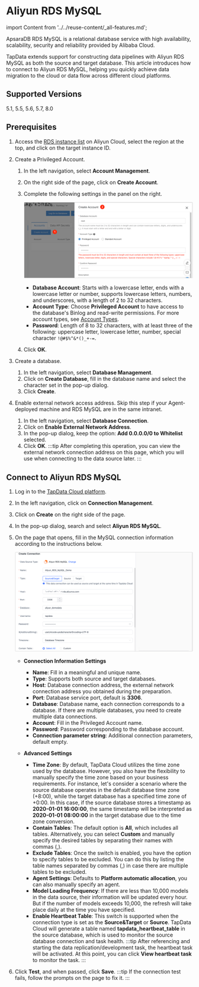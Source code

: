 # Aliyun RDS MySQL

import Content from '../../reuse-content/_all-features.md';

<Content />

ApsaraDB RDS MySQL is a relational database service with high availability, scalability, security and reliability provided by Alibaba Cloud. 

TapData extends support for constructing data pipelines with Aliyun RDS MySQL as both the source and target database. This article introduces how to connect to Aliyun RDS MySQL, helping you quickly achieve data migration to the cloud or data flow across different cloud platforms.

## Supported Versions

5.1, 5.5, 5.6, 5.7, 8.0

## Prerequisites

1. Access the [RDS instance list](https://rdsnext.console.aliyun.com/rdsList/basic) on Aliyun Cloud, select the region at the top, and click on the target instance ID.

2. Create a Privileged Account.

   1. In the left navigation, select **Account Management**.

   2. On the right side of the page, click on **Create Account**.

   3. Complete the following settings in the panel on the right.

      ![Create Account](../../images/aliyun_mysql_create_account.png)

      * **Database Account**: Starts with a lowercase letter, ends with a lowercase letter or number, supports lowercase letters, numbers, and underscores, with a length of 2 to 32 characters.
      * **Account Type**: Choose **Privileged Account**  to have access to the database's Binlog and read-write permissions. For more account types, see [Account Types](https://www.alibabacloud.com/help/en/apsaradb-for-rds/latest/create-an-account-on-an-apsaradb-rds-for-mysql-instance#section-b3f-whz-q2b).
      * **Password**: Length of 8 to 32 characters, with at least three of the following: uppercase letter, lowercase letter, number, special character `!@#$%^&*()_+-=`.
   4. Click **OK**.

3. Create a database.

   1. In the left navigation, select **Database Management**.
   2. Click on **Create Database**, fill in the database name and select the character set in the pop-up dialog.
   3. Click **Create**.

4. Enable external network access address. Skip this step if your Agent-deployed machine and RDS MySQL are in the same intranet.
   1. In the left navigation, select **Database Connection**.
   2. Click on **Enable External Network Address**.
   3. In the pop-up dialog, keep the option: **Add 0.0.0.0/0 to Whitelist** selected.
   4. Click **OK**.
      :::tip
      After completing this operation, you can view the external network connection address on this page, which you will use when connecting to the data source later.
      :::

## Connect to Aliyun RDS MySQL
1. Log in to the [TapData Cloud platform](https://cloud.tapdata.net/console/v3/).

2. In the left navigation, click on **Connection Management**.

3. Click on **Create** on the right side of the page.

4. In the pop-up dialog, search and select **Aliyun RDS MySQL**.

5. On the page that opens, fill in the MySQL connection information according to the instructions below.

   ![Aliyun MySQL Connection](../../images/aliyun_mysql_connection_settings.png)

   * **Connection Information Settings**
      * **Name**: Fill in a meaningful and unique name.
      * **Type**: Supports both source and target databases.
      * **Host**: Database connection address, the external network connection address you obtained during the preparation.
      * **Port**: Database service port, default is **3306**.
      * **Database**: Database name, each connection corresponds to a database. If there are multiple databases, you need to create multiple data connections.
      * **Account**: Fill in the Privileged Account name.
      * **Password**: Password corresponding to the database account.
      * **Connection parameter string**: Additional connection parameters, default empty.
      
   * **Advanced Settings**
      * **Time Zone**: By default, TapData Cloud utilizes the time zone used by the database. However, you also have the flexibility to manually specify the time zone based on your business requirements.
        For instance, let's consider a scenario where the source database operates in the default database time zone (+8:00), while the target database has a specified time zone of +0:00. In this case, if the source database stores a timestamp as **2020-01-01 16:00:00**, the same timestamp will be interpreted as **2020-01-01 08:00:00** in the target database due to the time zone conversion.
      * **Contain Tables**: The default option is **All**, which includes all tables. Alternatively, you can select **Custom** and manually specify the desired tables by separating their names with commas (,).
      * **Exclude Tables**: Once the switch is enabled, you have the option to specify tables to be excluded. You can do this by listing the table names separated by commas (,) in case there are multiple tables to be excluded.
      * **Agent Settings**: Defaults to **Platform automatic allocation**, you can also manually specify an agent.
      * **Model Loading Frequency**: If there are less than 10,000 models in the data source, their information will be updated every hour. But if the number of models exceeds 10,000, the refresh will take place daily at the time you have specified.
      * **Enable Heartbeat Table**: This switch is supported when the connection type is set as the **Source&Target** or **Source**. TapData Cloud will generate a table named **tapdata_heartbeat_table** in the source database, which is used to monitor the source database connection and task health.
        :::tip
        After referencing and starting the data replication/development task, the heartbeat task will be activated. At this point, you can click **View heartbeat task** to monitor the task.
        :::

6. Click **Test**, and when passed, click **Save**.
   :::tip
   If the connection test fails, follow the prompts on the page to fix it.
   :::
